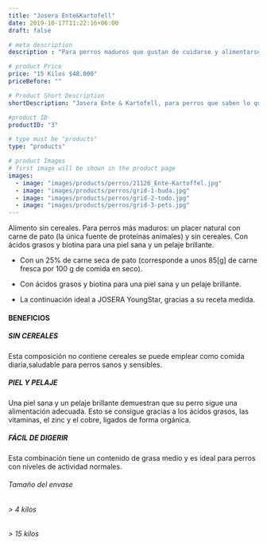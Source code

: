 ```yaml
---
title: "Josera Ente&Kartofell"
date: 2019-10-17T11:22:16+06:00
draft: false

# meta description
description : "Para perros maduros que gustan de cuidarse y alimentarse bien"

# product Price
price: "15 Kilos $48.000"
priceBefore: ""

# Product Short Description
shortDescription: "Josera Ente & Kartofell, para perros que saben lo que buscan"

#product ID
productID: "3"

# type must be "products"
type: "products"

# product Images
# first image will be shown in the product page
images:
  - image: "images/products/perros/21126_Ente-Kartoffel.jpg"
  - image: "images/products/perros/grid-1-buda.jpg"
  - image: "images/products/perros/grid-2-todo.jpg"
  - image: "images/products/perros/grid-3-pets.jpg"
---
```


Alimento sin cereales. Para perros más maduros:  un placer natural con carne de pato (la única  fuente de proteínas animales) y sin cereales. Con ácidos grasos y biotina para una piel sana y un pelaje brillante.

- Con un 25% de carne seca de pato (corresponde a unos 85[g] de carne fresca por 100 g de comida en seco).

-	Con ácidos grasos y biotina para una piel sana y un pelaje brillante.

-	La continuación ideal a JOSERA YoungStar, gracias a su receta medida.


#### BENEFICIOS <br>

##### SIN CEREALES  
Esta composición no contiene cereales se puede emplear como comida diaria,saludable para perros sanos y sensibles.


##### PIEL Y PELAJE
Una piel sana y un pelaje brillante demuestran que su perro sigue una alimentación adecuada. Esto se consigue gracias a los ácidos grasos, las vitaminas, el zinc y el cobre, ligados de  forma
orgánica.

##### FÁCIL DE DIGERIR
Esta combinación tiene un contenido de grasa medio y es ideal para perros con niveles de actividad normales.


###### Tamaño del envase 

###### > 4 kilos
###### > 15 kilos